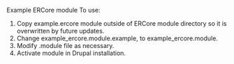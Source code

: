 Example ERCore module
To use: 
1. Copy example.ercore module outside of ERCore module directory so it is 
 overwritten by future updates. 
2. Change example_ercore.module.example, to example_ercore.module.
3. Modify .module file as necessary.
4. Activate module in Drupal installation.